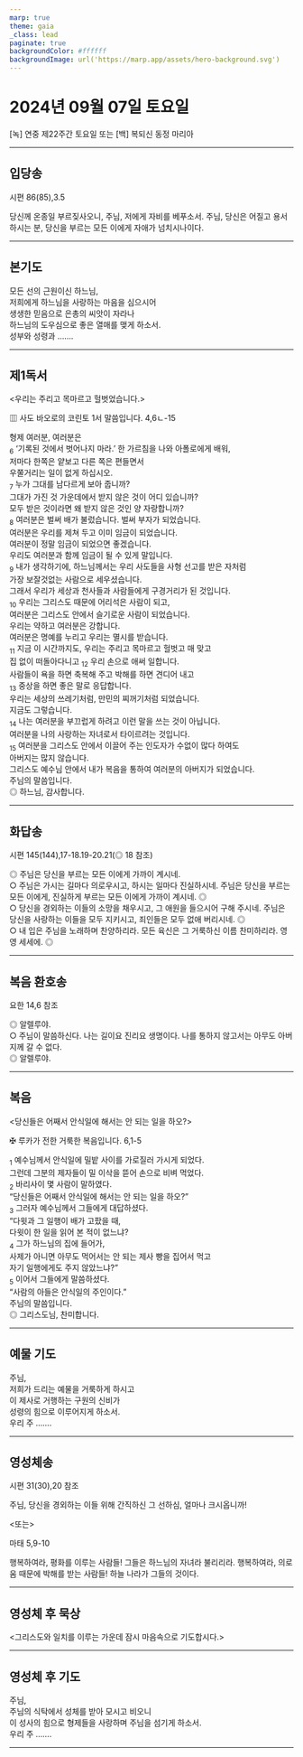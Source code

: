```yaml
---
marp: true
theme: gaia
_class: lead
paginate: true
backgroundColor: #ffffff
backgroundImage: url('https://marp.app/assets/hero-background.svg')
---
```


# 2024년 09월 07일 토요일

[녹] 연중 제22주간 토요일 또는 [백] 복되신 동정 마리아  




---

## 입당송

시편 86(85),3.5

당신께 온종일 부르짖사오니, 주님, 저에게 자비를 베푸소서. 주님, 당신은 어질고 용서하시는 분, 당신을 부르는 모든 이에게 자애가 넘치시나이다.  
  


---

## 본기도

모든 선의 근원이신 하느님,  
저희에게 하느님을 사랑하는 마음을 심으시어  
생생한 믿음으로 은총의 씨앗이 자라나  
하느님의 도우심으로 좋은 열매를 맺게 하소서.  
성부와 성령과 …….  
  


---

## 제1독서

<우리는 주리고 목마르고 헐벗었습니다.>

▥ 사도 바오로의 코린토 1서 말씀입니다. 4,6ㄴ-15

형제 여러분, 여러분은  
<sub>6</sub> ‘기록된 것에서 벗어나지 마라.’ 한 가르침을 나와 아폴로에게 배워,  
저마다 한쪽은 얕보고 다른 쪽은 편들면서  
우쭐거리는 일이 없게 하십시오.  
<sub>7</sub> 누가 그대를 남다르게 보아 줍니까?  
그대가 가진 것 가운데에서 받지 않은 것이 어디 있습니까?  
모두 받은 것이라면 왜 받지 않은 것인 양 자랑합니까?  
<sub>8</sub> 여러분은 벌써 배가 불렀습니다. 벌써 부자가 되었습니다.  
여러분은 우리를 제쳐 두고 이미 임금이 되었습니다.  
여러분이 정말 임금이 되었으면 좋겠습니다.  
우리도 여러분과 함께 임금이 될 수 있게 말입니다.  
<sub>9</sub> 내가 생각하기에, 하느님께서는 우리 사도들을 사형 선고를 받은 자처럼  
가장 보잘것없는 사람으로 세우셨습니다.  
그래서 우리가 세상과 천사들과 사람들에게 구경거리가 된 것입니다.  
<sub>10</sub> 우리는 그리스도 때문에 어리석은 사람이 되고,  
여러분은 그리스도 안에서 슬기로운 사람이 되었습니다.  
우리는 약하고 여러분은 강합니다.  
여러분은 명예를 누리고 우리는 멸시를 받습니다.  
<sub>11</sub> 지금 이 시간까지도, 우리는 주리고 목마르고 헐벗고 매 맞고  
집 없이 떠돌아다니고 <sub>12</sub> 우리 손으로 애써 일합니다.  
사람들이 욕을 하면 축복해 주고 박해를 하면 견디어 내고  
<sub>13</sub> 중상을 하면 좋은 말로 응답합니다.  
우리는 세상의 쓰레기처럼, 만민의 찌꺼기처럼 되었습니다.  
지금도 그렇습니다.  
<sub>14</sub> 나는 여러분을 부끄럽게 하려고 이런 말을 쓰는 것이 아닙니다.  
여러분을 나의 사랑하는 자녀로서 타이르려는 것입니다.  
<sub>15</sub> 여러분을 그리스도 안에서 이끌어 주는 인도자가 수없이 많다 하여도  
아버지는 많지 않습니다.  
그리스도 예수님 안에서 내가 복음을 통하여 여러분의 아버지가 되었습니다.  
주님의 말씀입니다.  
◎ 하느님, 감사합니다.  
  


---

## 화답송

시편 145(144),17-18.19-20.21(◎ 18 참조)

◎ 주님은 당신을 부르는 모든 이에게 가까이 계시네.  
○ 주님은 가시는 길마다 의로우시고, 하시는 일마다 진실하시네. 주님은 당신을 부르는 모든 이에게, 진실하게 부르는 모든 이에게 가까이 계시네. ◎  
○ 당신을 경외하는 이들의 소망을 채우시고, 그 애원을 들으시어 구해 주시네. 주님은 당신을 사랑하는 이들을 모두 지키시고, 죄인들은 모두 없애 버리시네. ◎  
○ 내 입은 주님을 노래하며 찬양하리라. 모든 육신은 그 거룩하신 이름 찬미하리라. 영영 세세에. ◎  
  


---

## 복음 환호송

요한 14,6 참조

◎ 알렐루야.  
○ 주님이 말씀하신다. 나는 길이요 진리요 생명이다. 나를 통하지 않고서는 아무도 아버지께 갈 수 없다.  
◎ 알렐루야.  
  


---

## 복음

<당신들은 어째서 안식일에 해서는 안 되는 일을 하오?>

✠ 루카가 전한 거룩한 복음입니다. 6,1-5

<sub>1</sub> 예수님께서 안식일에 밀밭 사이를 가로질러 가시게 되었다.  
그런데 그분의 제자들이 밀 이삭을 뜯어 손으로 비벼 먹었다.  
<sub>2</sub> 바리사이 몇 사람이 말하였다.  
“당신들은 어째서 안식일에 해서는 안 되는 일을 하오?”  
<sub>3</sub> 그러자 예수님께서 그들에게 대답하셨다.  
“다윗과 그 일행이 배가 고팠을 때,  
다윗이 한 일을 읽어 본 적이 없느냐?  
<sub>4</sub> 그가 하느님의 집에 들어가,  
사제가 아니면 아무도 먹어서는 안 되는 제사 빵을 집어서 먹고  
자기 일행에게도 주지 않았느냐?”  
<sub>5</sub> 이어서 그들에게 말씀하셨다.  
“사람의 아들은 안식일의 주인이다.”  
주님의 말씀입니다.  
◎ 그리스도님, 찬미합니다.  
  


---

## 예물 기도

주님,  
저희가 드리는 예물을 거룩하게 하시고  
이 제사로 거행하는 구원의 신비가  
성령의 힘으로 이루어지게 하소서.  
우리 주 …….  
  


---

## 영성체송

시편 31(30),20 참조

주님, 당신을 경외하는 이들 위해 간직하신 그 선하심, 얼마나 크시옵니까!  
  
<또는>  
  
마태 5,9-10  
  
행복하여라, 평화를 이루는 사람들! 그들은 하느님의 자녀라 불리리라. 행복하여라, 의로움 때문에 박해를 받는 사람들! 하늘 나라가 그들의 것이다.  


---

## 영성체 후 묵상

<그리스도와 일치를 이루는 가운데 잠시 마음속으로 기도합시다.>  


---

## 영성체 후 기도

주님,  
주님의 식탁에서 성체를 받아 모시고 비오니  
이 성사의 힘으로 형제들을 사랑하며 주님을 섬기게 하소서.  
우리 주 …….  
  


---